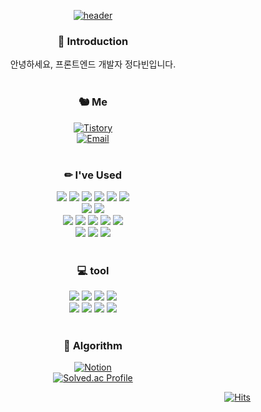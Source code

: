 <div align=center>
  
[![header](https://capsule-render.vercel.app/api?type=waving&color=ffcbcb&height=200&section=header&text=Hello,%20World!%20(੭･ᴗ･)੭&fontSize=40&fontColor=ffffff)]()

### 👋 Introduction
안녕하세요, 프론트엔드 개발자 정다빈입니다.
<br/><br/>

### 🐿 Me
[![Tistory](https://img.shields.io/badge/Tistory-EB531F?style=flat&logo=tistory&logoColor=white)](https://allkong.tistory.com/)<br/>
[![Email](https://img.shields.io/badge/allempti@gmail.com-EA4335?style=flat&logo=gmail&logoColor=white)](mailto:allempti@gmail.com)
<br/><br/>

### ✏ I've Used
<img src="https://img.shields.io/badge/JavaScript-F7DF1E?style=flat&logo=JavaScript&logoColor=white"/>
<img src="https://img.shields.io/badge/TypeScript-3178C6?style=flat&logo=TypeScript&logoColor=white"/>
<img src="https://img.shields.io/badge/Java-007396?style=flat&logo=openjdk&logoColor=white"/>
<img src="https://img.shields.io/badge/Python-3776AB?style=flat&logo=python&logoColor=white"/>
<img src="https://img.shields.io/badge/PHP-777BB4?style=flat&logo=php&logoColor=white"/>
<img src="https://img.shields.io/badge/C-A8B9CC?style=flat&logo=c&logoColor=white"/>
<br/>

<img src="https://img.shields.io/badge/React-61DAFB?style=flat&logo=React&logoColor=white"/>
<img src="https://img.shields.io/badge/Vue.js-4FC08D?style=flat&logo=Vue.js&logoColor=white"/>
<br/>

<img src="https://img.shields.io/badge/HTML-E34F26?style=flat&logo=html5&logoColor=white"/>
<img src="https://img.shields.io/badge/CSS-1572B6?style=flat&logo=css3&logoColor=white"/>
<img src="https://img.shields.io/badge/Bootstrap-7952B3?style=flat&logo=bootstrap&logoColor=white"/>
<img src="https://img.shields.io/badge/Vuetify-1867C0?style=flat&logo=vuetify&logoColor=white"/>
<img src="https://img.shields.io/badge/Ant Design Vue-0170FE?style=flat&logo=antdesign&logoColor=white"/>
<br/>

<img src="https://img.shields.io/badge/Node.js-5FA04E?style=flat&logo=node.js&logoColor=white"/>
<img src="https://img.shields.io/badge/Spring-6DB33F?style=flat&logo=Spring&logoColor=white"/>
<img src="https://img.shields.io/badge/MySQL-4479A1?style=flat&logo=MySQL&logoColor=white"/>
<br/><br/>

### 💻 tool
<img src="https://img.shields.io/badge/Figma-F24E1E?style=flat&logo=figma&logoColor=white"/>
<img src="https://img.shields.io/badge/Git-05032?style=flat&logo=git&logoColor=white"/>
<img src="https://img.shields.io/badge/GitHub-181717?style=flat&logo=github&logoColor=white"/>
<img src="https://img.shields.io/badge/GitLab-FC6D26?style=flat&logo=gitlab&logoColor=white"/>
<br/>

<img src="https://img.shields.io/badge/Notion-000000?style=flat&logo=notion&logoColor=white"/>
<img src="https://img.shields.io/badge/Confluence-172B4D?style=flat&logo=confluence&logoColor=white"/>
<img src="https://img.shields.io/badge/Slack-4A154B?style=flat&logo=slack&logoColor=white"/>
<img src="https://img.shields.io/badge/Trello-0052CC?style=flat&logo=trello&logoColor=white"/>
<br/><br/>

### 🎵 Algorithm
[![Notion](https://img.shields.io/badge/Study-AC75D7?style=flat&logo=notion&logoColor=white)](https://allkong.notion.site/Algorithm-192c32c8250b44db9ea4128414b82dd8?pvs=4)<br/>
[![Solved.ac Profile](http://mazassumnida.wtf/api/v2/generate_badge?boj=ddaall)](https://solved.ac/ddaall)

</div>

<div align=right>
  
[![Hits](https://hits.seeyoufarm.com/api/count/incr/badge.svg?url=https%3A%2F%2Fgithub.com%2Fallkong&count_bg=%23FFD6D7&title_bg=%23FF95A1&icon=&icon_color=%23E7E7E7&title=hits&edge_flat=false)](https://hits.seeyoufarm.com)

</div>
